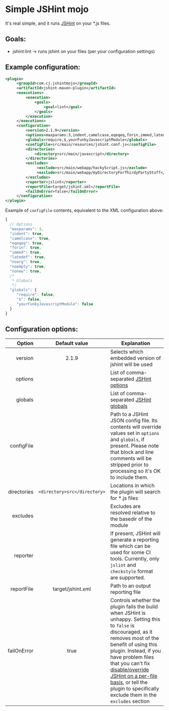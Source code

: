 Simple JSHint mojo
=============

It's real simple, and it runs [JSHint](http://www.jshint.com/) on your *.js files.

Goals:
--------------

* jshint:lint -> runs jshint on your files (per your configuration settings)

Example configuration:
--------------

~~~~~ xml
<plugin>
     <groupId>com.cj.jshintmojo</groupId>
     <artifactId>jshint-maven-plugin</artifactId>
     <executions>
         <execution>
             <goals>
                 <goal>lint</goal>
             </goals>
         </execution>
     </executions>
     <configuration>
         <version>2.1.9</version>
         <options>maxparams:3,indent,camelcase,eqeqeq,forin,immed,latedef,noarg,noempty,nonew</options>
         <globals>require,$,yourFunkyJavascriptModule</globals>
         <configFile>src/main/resources/jshint.conf.js</configFile>
         <directories>
             <directory>src/main/javascript</directory>
         </directories>
         <excludes>
              <exclude>src/main/webapp/hackyScript.js</exclude>
              <exclude>src/main/webapp/myDirectoryForThirdyPartyStuff</exclude>
         </excludes>
         <reporter>jslint</reporter>
         <reportFile>target/jshint.xml</reportFile>
         <failOnError>false</failOnError>
     </configuration>
</plugin>
~~~~~

Example of `configFile` contents, equivalent to the XML configuration above:

```javascript
{
  // Options
  "maxparams": 3,
  "indent": true,
  "camelcase": true,
  "eqeqeq": true,
  "forin": true,
  "immed": true,
  "latedef": true,
  "noarg": true,
  "noempty": true,
  "nonew": true,
  /*
   * Globals
   */
  "globals": { 
     "require": false,
     "$": false,
     "yourFunkyJavascriptModule": false
  }
}
```

Configuration options:
-----------------------

| Option          |  Default value                | Explanation  |
| ---------------: | :---------------------------: | -------------|
| version         |  2.1.9                        |   Selects which embedded version of jshint will be used |
| options         |                               |   List of comma-separated [JSHint options](http://www.jshint.com/docs/#options)            |
| globals         |                               |   List of comma-separated [JSHint globals](http://www.jshint.com/docs/#usage)             |
| configFile      |                               |   Path to a JSHint JSON config file. Its contents will override values set in `options` and `globals`, if present. Please note that block and line comments will be stripped prior to processing so it's OK to include them. |
| directories     |  `<directory>src</directory>` |   Locations in which the plugin will search for *.js files |
| excludes        |                               |   Excludes are resolved relative to the basedir of the module |
| reporter        |                               |   If present, JSHint will generate a reporting file which can be used for some CI tools. Currently, only `jslint` and `checkstyle` format are supported. |
| reportFile      |  target/jshint.xml            |   Path to an output reporting file |
| failOnError     |                  true         |   Controls whether the plugin fails the build when JSHint is unhappy. Setting this to `false` is discouraged, as it removes most of the benefit of using this plugin. Instead, if you have problem files that you can't fix [disable/override JSHint on a per-file basis](http://www.jshint.com/docs/#config), or tell the plugin to specifically exclude them in the `excludes` section |


